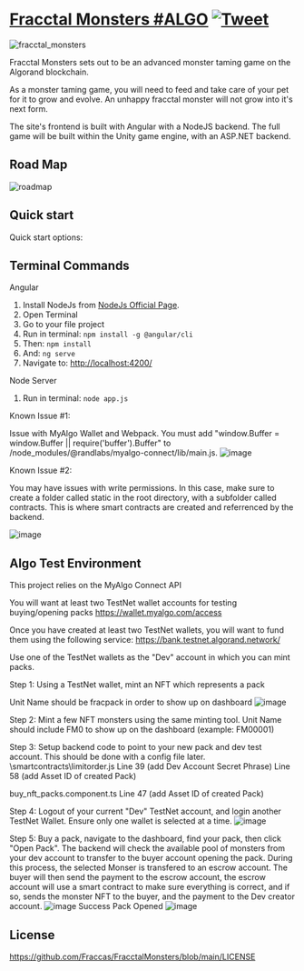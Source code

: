 # [Fracctal Monsters #ALGO](https://twitter.com/fracctal_nft) [![Tweet](https://img.shields.io/twitter/url/http/shields.io.svg?style=social&logo=twitter)](https://twitter.com/fracctal_nft)

![fracctal_monsters](https://user-images.githubusercontent.com/3107701/142519398-a9388acc-6ce0-4143-916c-396d313b7c1d.gif)


Fracctal Monsters sets out to be an advanced monster taming game on the Algorand blockchain. 
 
As a monster taming game, you will need to feed and take care of your pet for it to grow and evolve. An unhappy fracctal monster will not grow into it's next form.

The site's frontend is built with Angular with a NodeJS backend. The full game will be built within the Unity game engine, with an ASP.NET backend. 

## Road Map
![roadmap](https://user-images.githubusercontent.com/3107701/142560234-11e05fcb-a637-485c-8dba-f70f82a94722.JPG)


## Quick start

Quick start options:

## Terminal Commands
Angular
1. Install NodeJs from [NodeJs Official Page](https://nodejs.org/en).
2. Open Terminal
3. Go to your file project
4. Run in terminal: ```npm install -g @angular/cli```
5. Then: ```npm install```
6. And: ```ng serve```
7. Navigate to: [http://localhost:4200/](http://localhost:4200/)

Node Server
1. Run in terminal: ```node app.js```

Known Issue #1: 

Issue with MyAlgo Wallet and Webpack. 
You must add "window.Buffer = window.Buffer || require('buffer').Buffer" to /node_modules/@randlabs/myalgo-connect/lib/main.js.
![image](https://user-images.githubusercontent.com/3107701/143340800-afa41e1c-1d67-490a-8fff-3f5ed95814a0.png)

Known Issue #2: 

You may have issues with write permissions. In this case, make sure to create a folder called static in the root directory, with a subfolder called contracts. This is where smart contracts are created and referrenced by the backend. 

![image](https://user-images.githubusercontent.com/3107701/143508067-acd0f5f6-992a-4715-80ff-1a31d9ac9b11.png)


## Algo Test Environment
This project relies on the MyAlgo Connect API

You will want at least two TestNet wallet accounts for testing buying/opening packs
https://wallet.myalgo.com/access

Once you have created at least two TestNet wallets, you will want to fund them using the following service:
https://bank.testnet.algorand.network/

Use one of the TestNet wallets as the "Dev" account in which you can mint packs. 

Step 1: Using a TestNet wallet, mint an NFT which represents a pack

Unit Name should be fracpack in order to show up on dashboard
![image](https://user-images.githubusercontent.com/3107701/143321299-a6e4d70d-70d1-4ae5-906e-48c261e062e5.png)

Step 2: Mint a few NFT monsters using the same minting tool. 
Unit Name should include FM0 to show up on the dashboard (example: FM00001) 

Step 3: Setup backend code  to point to your new pack and dev test account. This should be done with a config file later. 
\smartcontracts\limitorder.js
Line 39 (add Dev Account Secret Phrase) 
Line 58 (add Asset ID of created Pack) 

buy_nft_packs.component.ts
Line 47 (add Asset ID of created Pack) 

Step 4: Logout of your current "Dev" TestNet account, and login another TestNet Wallet. Ensure only one wallet is selected at a time.
![image](https://user-images.githubusercontent.com/3107701/143320615-d71ca274-4f37-492c-8261-19f73035da33.png)

Step 5: 
Buy a pack, navigate to the dashboard, find your pack, then click "Open Pack". 
The backend will check the available pool of monsters from your dev account to transfer to the buyer account opening the pack. 
During this process, the selected Monser is transfered to an escrow account. The buyer will then send the payment to the escrow account, the escrow account will use a smart contract to make sure everything is correct, and if so, sends the monster NFT to the buyer, and the payment to the Dev creator account. 
![image](https://user-images.githubusercontent.com/3107701/143321633-88432ba9-2e37-452b-979c-deda77e08620.png)
Success Pack Opened
![image](https://user-images.githubusercontent.com/3107701/143321913-5c259628-b3eb-412b-9db9-f43439705547.png)


## License

https://github.com/Fraccas/FracctalMonsters/blob/main/LICENSE
